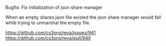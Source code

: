 Bugfix: Fix initialization of json share manager

When an empty shares.json file existed the json share manager would fail while
trying to unmarshal the empty file.

https://github.com/cs3org/reva/issues/941
https://github.com/cs3org/reva/pull/940
